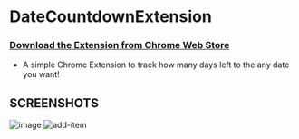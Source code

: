 # DateCountdownExtension

### [Download the Extension from Chrome Web Store](https://chrome.google.com/webstore/detail/date-countdown/pkihdfohnndkhmnfjooipkpemdikgkhb)
* A simple Chrome Extension to track how many days left to the any date you want!

## SCREENSHOTS

![image](https://user-images.githubusercontent.com/47064744/193264822-a693993b-4567-4769-bd3a-31aa107862f0.png)
![add-item](https://user-images.githubusercontent.com/47064744/193264843-576ecf0f-5232-4fd1-9204-cd001c57b963.gif)
